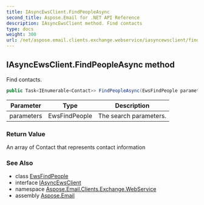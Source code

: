 ```yaml
---
title: IAsyncEwsClient.FindPeopleAsync
second_title: Aspose.Email for .NET API Reference
description: IAsyncEwsClient method. Find contacts
type: docs
weight: 300
url: /net/aspose.email.clients.exchange.webservice/iasyncewsclient/findpeopleasync/
---
```

## IAsyncEwsClient.FindPeopleAsync method

Find contacts.

```csharp
public Task<IEnumerable<Contact>> FindPeopleAsync(EwsFindPeople parameters)
```

| Parameter | Type | Description |
| --- | --- | --- |
| parameters | EwsFindPeople | The search parameters. |

### Return Value

An array of Contact that represents contact information

### See Also

* class [EwsFindPeople](../../../aspose.email.clients.exchange.webservice.models/ewsfindpeople/)
* interface [IAsyncEwsClient](../)
* namespace [Aspose.Email.Clients.Exchange.WebService](../../iasyncewsclient/)
* assembly [Aspose.Email](../../../)


